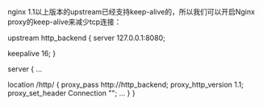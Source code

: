 nginx 1.1以上版本的upstream已经支持keep-alive的，所以我们可以开启Nginx proxy的keep-alive来减少tcp连接：

upstream http_backend {
 server 127.0.0.1:8080;

keepalive 16;
}

server {
 ...

location /http/ {
 proxy_pass http://http_backend;
 proxy_http_version 1.1;
 proxy_set_header Connection "";
 ...
 }
}

